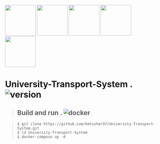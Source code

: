 <a href="https://spring.io/projects/spring-boot"><img src="https://spring.io/images/spring-initializr-4291cc0115eb104348717b82161a81de.svg" height="100px" /></a>
<a href="https://reactjs.org/"><img src="https://upload.wikimedia.org/wikipedia/commons/thumb/a/a7/React-icon.svg/1280px-React-icon.svg.png" height="100px" /></a>
<a href="https://redux.js.org/"><img src="https://redux.js.org/img/redux.svg" height="100px" /></a>
<a href="https://www.docker.com/"><img src="https://www.docker.com/sites/default/files/d8/2019-07/vertical-logo-monochromatic.png" height="100px" /></a>
<a href="https://www.mysql.com/"><img src="https://upload.wikimedia.org/wikipedia/fr/thumb/6/62/MySQL.svg/1200px-MySQL.svg.png" height="100px" /></a>
<br>

# University-Transport-System . ![version](https://img.shields.io/badge/version-v2.1-brightgreen)

> ## Build and run . ![docker](https://img.shields.io/badge/docker%20build-passing-green)

> `$ git clone https://github.com/kmtusher97/University-Transport-System.git` <br>
> `$ cd University-Transport-System` <br>
> `$ docker-compose up -d` 